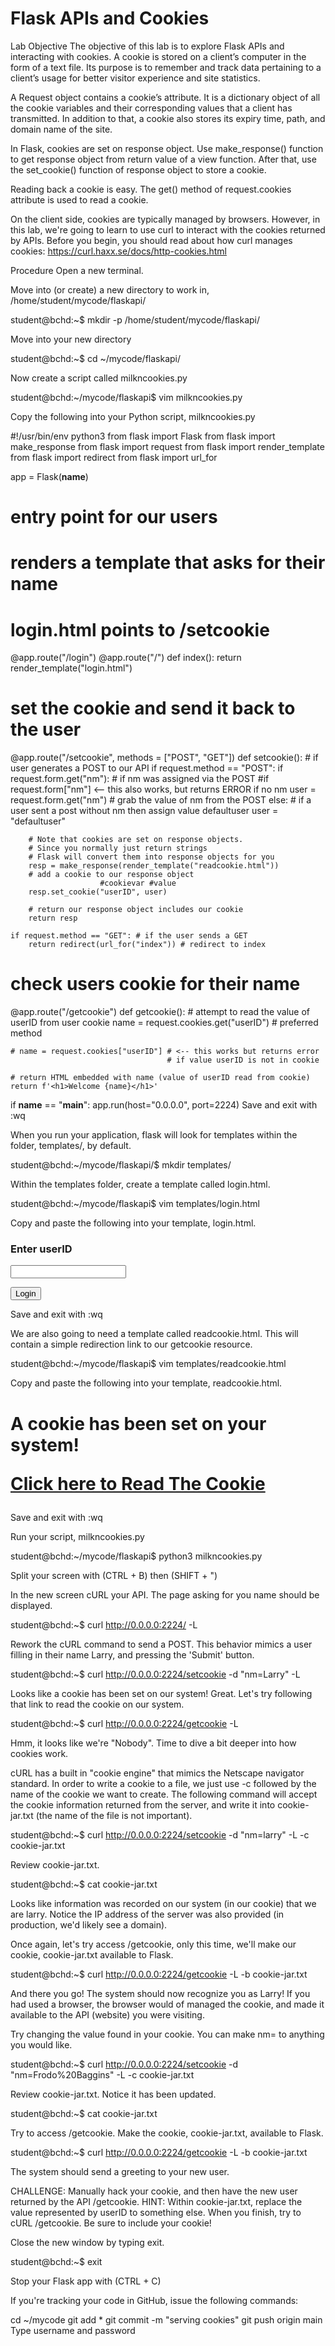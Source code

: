 # Flask APIs and Cookies
Lab Objective
The objective of this lab is to explore Flask APIs and interacting with cookies. A cookie is stored on a client’s computer in the form of a text file. Its purpose is to remember and track data pertaining to a client’s usage for better visitor experience and site statistics.

A Request object contains a cookie’s attribute. It is a dictionary object of all the cookie variables and their corresponding values that a client has transmitted. In addition to that, a cookie also stores its expiry time, path, and domain name of the site.

In Flask, cookies are set on response object. Use make_response() function to get response object from return value of a view function. After that, use the set_cookie() function of response object to store a cookie.

Reading back a cookie is easy. The get() method of request.cookies attribute is used to read a cookie.

On the client side, cookies are typically managed by browsers. However, in this lab, we're going to learn to use curl to interact with the cookies returned by APIs. Before you begin, you should read about how curl manages cookies: https://curl.haxx.se/docs/http-cookies.html

Procedure
Open a new terminal.

Move into (or create) a new directory to work in, /home/student/mycode/flaskapi/

student@bchd:~$ mkdir -p /home/student/mycode/flaskapi/

Move into your new directory

student@bchd:~$ cd ~/mycode/flaskapi/

Now create a script called milkncookies.py

student@bchd:~/mycode/flaskapi$ vim milkncookies.py

Copy the following into your Python script, milkncookies.py


#!/usr/bin/env python3
from flask import Flask
from flask import make_response
from flask import request
from flask import render_template
from flask import redirect
from flask import url_for

app = Flask(__name__)

# entry point for our users
# renders a template that asks for their name
# login.html points to /setcookie
@app.route("/login")
@app.route("/")
def index():
    return render_template("login.html")

# set the cookie and send it back to the user
@app.route("/setcookie", methods = ["POST", "GET"])
def setcookie():
    # if user generates a POST to our API
    if request.method == "POST":
        if request.form.get("nm"): # if nm was assigned via the POST
        #if request.form["nm"] <-- this also works, but returns ERROR if no nm
            user = request.form.get("nm") # grab the value of nm from the POST
        else: # if a user sent a post without nm then assign value defaultuser
            user = "defaultuser"

        # Note that cookies are set on response objects.
        # Since you normally just return strings
        # Flask will convert them into response objects for you
        resp = make_response(render_template("readcookie.html"))
        # add a cookie to our response object
                        #cookievar #value
        resp.set_cookie("userID", user)

        # return our response object includes our cookie
        return resp
        
    if request.method == "GET": # if the user sends a GET
        return redirect(url_for("index")) # redirect to index

# check users cookie for their name
@app.route("/getcookie")
def getcookie():
    # attempt to read the value of userID from user cookie
    name = request.cookies.get("userID") # preferred method
    
    # name = request.cookies["userID"] # <-- this works but returns error
                                       # if value userID is not in cookie
    
    # return HTML embedded with name (value of userID read from cookie) 
    return f'<h1>Welcome {name}</h1>'

if __name__ == "__main__":
    app.run(host="0.0.0.0", port=2224)
Save and exit with :wq

When you run your application, flask will look for templates within the folder, templates/, by default.

student@bchd:~/mycode/flaskapi/$ mkdir templates/

Within the templates folder, create a template called login.html.

student@bchd:~/mycode/flaskapi$ vim templates/login.html

Copy and paste the following into your template, login.html.


<!doctype html>
<html>
   <body>          
      <form action = "/setcookie" method = "POST">
         <p><h3>Enter userID</h3></p>
         <p><input type = "text" name = "nm"/></p>
         <p><input type = "submit" value = 'Login'/></p>
      </form>
   </body>
</html>
Save and exit with :wq

We are also going to need a template called readcookie.html. This will contain a simple redirection link to our getcookie resource.

student@bchd:~/mycode/flaskapi$ vim templates/readcookie.html

Copy and paste the following into your template, readcookie.html.


<!doctype html>
<html>
   <body>
      <h1> <p> A cookie has been set on your system! </p>
           <p> <a href="/getcookie">Click here to Read The Cookie</a> </p>
      </h1>
   </body>
</html>
Save and exit with :wq

Run your script, milkncookies.py

student@bchd:~/mycode/flaskapi$ python3 milkncookies.py

Split your screen with (CTRL + B) then (SHIFT + ")

In the new screen cURL your API. The page asking for you name should be displayed.

student@bchd:~$ curl http://0.0.0.0:2224/ -L

Rework the cURL command to send a POST. This behavior mimics a user filling in their name Larry, and pressing the 'Submit' button.

student@bchd:~$ curl http://0.0.0.0:2224/setcookie -d "nm=Larry" -L

Looks like a cookie has been set on our system! Great. Let's try following that link to read the cookie on our system.

student@bchd:~$ curl http://0.0.0.0:2224/getcookie -L

Hmm, it looks like we're "Nobody". Time to dive a bit deeper into how cookies work.

cURL has a built in "cookie engine" that mimics the Netscape navigator standard. In order to write a cookie to a file, we just use -c followed by the name of the cookie we want to create. The following command will accept the cookie information returned from the server, and write it into cookie-jar.txt (the name of the file is not important).

student@bchd:~$ curl http://0.0.0.0:2224/setcookie -d "nm=larry" -L -c cookie-jar.txt

Review cookie-jar.txt.

student@bchd:~$ cat cookie-jar.txt

Looks like information was recorded on our system (in our cookie) that we are larry. Notice the IP address of the server was also provided (in production, we'd likely see a domain).

Once again, let's try access /getcookie, only this time, we'll make our cookie, cookie-jar.txt available to Flask.

student@bchd:~$ curl http://0.0.0.0:2224/getcookie -L -b cookie-jar.txt

And there you go! The system should now recognize you as Larry! If you had used a browser, the browser would of managed the cookie, and made it available to the API (website) you were visiting.

Try changing the value found in your cookie. You can make nm= to anything you would like.

student@bchd:~$ curl http://0.0.0.0:2224/setcookie -d "nm=Frodo%20Baggins" -L -c cookie-jar.txt

Review cookie-jar.txt. Notice it has been updated.

student@bchd:~$ cat cookie-jar.txt

Try to access /getcookie. Make the cookie, cookie-jar.txt, available to Flask.

student@bchd:~$ curl http://0.0.0.0:2224/getcookie -L -b cookie-jar.txt

The system should send a greeting to your new user.

CHALLENGE: Manually hack your cookie, and then have the new user returned by the API /getcookie. HINT: Within cookie-jar.txt, replace the value represented by userID to something else. When you finish, try to cURL /getcookie. Be sure to include your cookie!

Close the new window by typing exit.

student@bchd:~$ exit

Stop your Flask app with (CTRL + C)

If you're tracking your code in GitHub, issue the following commands:

cd ~/mycode
git add *
git commit -m "serving cookies"
git push origin main
Type username and password

